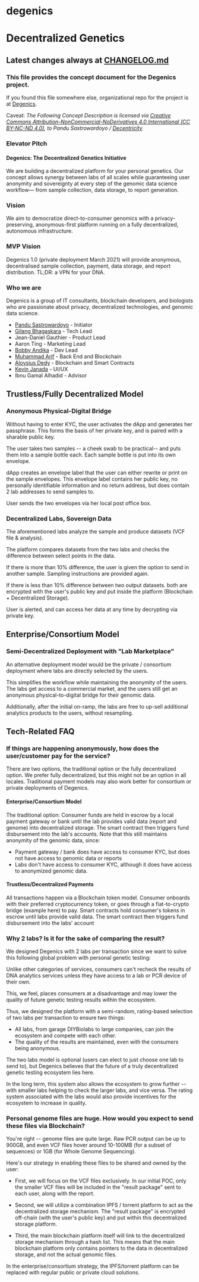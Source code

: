 # degenics
# Decentralized Genetics
## Latest changes always at [CHANGELOG.md](https://github.com/Degenics/degenics-public/blob/main/CHANGELOG.md)
### This file provides the concept document for the Degenics project.

If you found this file somewhere else, organizational repo for the project is at [Degenics](http://github.com/Degenics).

Caveat: *The Following Concept Description is licensed via [Creative Commons Attribution-NonCommercial-NoDerivatives 4.0 International (CC BY-NC-ND 4.0)](https://creativecommons.org/licenses/by-nc-nd/4.0/), to Pandu Sastrowardoyo / [Decentricity](http://github.com/Decentricity)*

### Elevator Pitch

#### Degenics: The Decentralized Genetics Initiative

We are building a decentralized platform for your personal genetics.
Our concept allows synergy between labs of all scales while guaranteeing user anonymity and sovereignty at every step of the genomic data science workflow—
from sample collection, data storage, to report generation.

### Vision

We aim to democratize direct-to-consumer genomics with a privacy-preserving, anonymous-first platform running on a fully decentralized, autonomous infrastructure.

### MVP Vision

Degenics 1.0 (private deployment March 2021) will provide anonymous, decentralised sample collection, payment, data storage, and report distribution. 
TL;DR: a VPN for your DNA.

### Who we are

Degenics is a group of IT consultants, blockchain developers, and biologists who are passionate about privacy, decentralized technologies, and genomic data science.

* [Pandu Sastrowardoyo](http://github.com/Decentricity) - Initiator
* [Gilang Bhagaskara](http://github.com/gilangbh) - Tech Lead
* Jean-Daniel Gauthier - Product Lead
* Aaron Ting - Marketing Lead
* [Bobby Andika](http://github.com/ybobby) - Dev Lead
* [Muhammad Arif](http://github.com/marcondol) - Back End and Blockchain
* [Aloysius Dedy](http://github.com/aloisius82) - Blockchain and Smart Contracts
* [Kevin Janada](http://github.com/kevinjanada) - UI/UX
* Ibnu Gamal Alhadid - Advisor




## Trustless/Fully Decentralized Model

### Anonymous Physical-Digital Bridge

Without having to enter KYC, the user activates the dApp and generates her passphrase. This forms the basis of her private key, and is paired with a sharable public key.

The user takes two samples -- a cheek swab to be practical-- and puts them into a sample bottle each. Each sample bottle is put into its own envelope.

dApp creates an envelope label that the user can either rewrite or print on the sample envelopes. This envelope label contains her public key, no personally identifiable information and no return address, but does contain 2 lab addresses to send samples to.

User sends the two envelopes via her local post office box.

### Decentralized Labs, Sovereign Data

The aforementioned labs analyze the sample and produce datasets (VCF file & analysis).

The platform compares datasets from the  two labs and checks the difference between select points in the data.

If there is more than 10% difference, the user is given the option to send in another sample. Sampling instructions are provided again.

If there is less than 10% difference between two output datasets. both are encrypted with the user's public key and put inside the platform (Blockchain + Decentralized Storage).

User is alerted, and can access her data at any time by decrypting via private key.

## Enterprise/Consortium Model
### Semi-Decentralized  Deployment with "Lab Marketplace"

An alternative deployment model would be the private / consortium deployment where labs are directly selected by the users.

This simplifies the workflow while maintaining the anonymity of the users. The labs get access to a commercial market, and the users still get an anonymous physical-to-digital bridge for their genomic data.

Additionally, after the initial on-ramp, the labs are free to up-sell additional analytics products to the users, without resampling.


## Tech-Related FAQ

### If things are happening anonymously, how does the user/customer pay for the service?
There are two options, the traditional option or the fully decentralized option. We prefer fully decentralized, but this might not be an option in all locales. Traditional payment models may also work better for consortium or private deployments of Degenics.

#### Enterprise/Consortium Model
The traditional option: Consumer funds are held in escrow by a local payment gateway or bank until the lab provides valid data (report and genome) into decentralized storage. The smart contract then triggers fund disbursement into the lab's accounts. Note that this still maintains anonymity of the genomic data, since:
- Payment gateway / bank does have access to consumer KYC, but does not have access to genomic data or reports
- Labs don't have access to consumer KYC, although it does have access to anonymized genomic data.

#### Trustless/Decentralized Payments
All transactions happen via a Blockchain token model. Consumer onboards with their preferred cryptocurrency token, or goes through a fiat-to-crypto bridge (example here) to pay. Smart contracts hold consumer's tokens in escrow until labs provide valid data. The smart contract then triggers fund disbursement into the labs' account

### Why 2 labs?  Is it for the sake of comparing the result?
We designed Degenics with 2 labs per transaction since we want to solve this following global problem with personal genetic testing:

Unlike other categories of services, consumers can't recheck the results of DNA analytics services unless they have access to a lab or PCR device of their own.

This, we feel, places consumers at a disadvantage and may lower the quality of future genetic testing results within the ecosystem.

Thus, we designed the platform with a semi-random, rating-based selection of two labs per transaction to ensure two things:

- All labs, from garage DIYBiolabs to large companies, can join the ecosystem and compete with each other.
- The quality of the results are maintained, even with the consumers being anonymous.

The two labs model is optional (users can elect to just choose one lab to send to), but Degenics believes that the future of a truly decentralized genetic testing ecosystem lies here.

In the long term, this system also allows the ecosystem to grow further -- with smaller labs helping to check the larger labs, and vice versa. The rating system associated with the labs would also provide incentives for the ecosystem to increase in quality.

### Personal genome files are huge. How would you expect to send these files via Blockchain?

You're right -- genome files are quite large. Raw PCR output can be up to 900GB, and even VCF files hover around 10-100MB (for a subset of sequences) or 1GB (for Whole Genome Sequencing).

Here's our strategy in enabling these files to be shared and owned by the user:

* First, we will focus on the VCF files exclusively. In our initial POC, only the smaller VCF files will be included in the "result package" sent to each user, along with the report.

* Second, we will utilize a combination IPFS / torrent platform to act as the decentralized storage mechanism. The "result package" is encrypted off-chain (with the user's public key) and put within this decentralized storage platform.

* Third, the main blockchain platform itself will link to the decentralized storage mechanism through a hash list. This means that the main blockchain platform only contains pointers to the data in decentralized storage, and not the actual genomic files.

In the enterprise/consortium strategy, the IPFS/torrent platform can be replaced with regular public or private cloud solutions.

